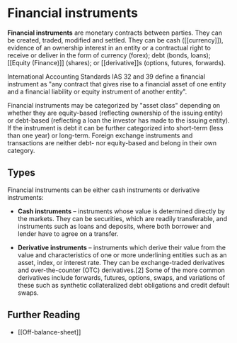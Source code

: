 # Financial instruments

**Financial instruments** are monetary contracts between parties. They can be created, traded, modified and settled. They can be cash ([[currency]]), evidence of an ownership interest in an entity or a contractual right to receive or deliver in the form of currency (forex); debt (bonds, loans); [[Equity (Finance)]] (shares); or [[derivative]]s (options, futures, forwards).

International Accounting Standards IAS 32 and 39 define a financial instrument as "any contract that gives rise to a financial asset of one entity and a financial liability or equity instrument of another entity".

Financial instruments may be categorized by "asset class" depending on whether they are equity-based (reflecting ownership of the issuing entity) or debt-based (reflecting a loan the investor has made to the issuing entity). If the instrument is debt it can be further categorized into short-term (less than one year) or long-term. Foreign exchange instruments and transactions are neither debt- nor equity-based and belong in their own category.

## Types
Financial instruments can be either cash instruments or derivative instruments:

- **Cash instruments** – instruments whose value is determined directly by the markets. They can be securities, which are readily transferable, and instruments such as loans and deposits, where both borrower and lender have to agree on a transfer.

 - **Derivative instruments** – instruments which derive their value from the value and characteristics of one or more underlining entities such as an asset, index, or interest rate. They can be exchange-traded derivatives and over-the-counter (OTC) derivatives.[2] Some of the more common derivatives include forwards, futures, options, swaps, and variations of these such as synthetic collateralized debt obligations and credit default swaps.

## Further Reading
- [[Off-balance-sheet]]